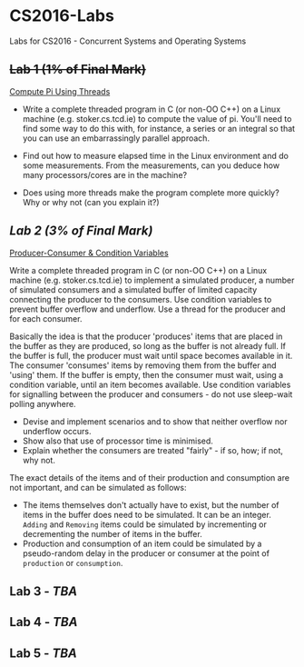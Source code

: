 # CS2016-Labs
Labs for CS2016 - Concurrent Systems and Operating Systems

## ~~Lab 1 (1% of Final Mark)~~
[Compute Pi Using Threads](https://www.scss.tcd.ie/CourseModules/CS2016/Assets/Practicals/p1/practical.pdf)

+ Write a complete threaded program in C (or non-OO C++) on a Linux
machine (e.g. stoker.cs.tcd.ie) to compute the value of pi. You'll need to find some way
to do this with, for instance, a series or an integral so that you can use an embarrassingly
parallel approach.

+ Find out how to measure elapsed time in the Linux environment and do some measurements. From the measurements, can you deduce how many processors/cores are in the
machine?

+ Does using more threads make the program complete more quickly? Why or why not (can you explain it?)

## _Lab 2 (3% of Final Mark)_ 
[Producer-Consumer & Condition Variables](https://www.scss.tcd.ie/CourseModules/CS2016/Assets/Practicals/p2/practical.pdf)


Write a complete threaded program in C (or non-OO C++) on a Linux machine (e.g. stoker.cs.tcd.ie) 
to implement a simulated producer, a number of simulated consumers and 
a simulated buffer of limited capacity connecting the producer to the consumers.
Use condition variables to prevent buffer overflow and underflow. Use a thread for the
producer and for each consumer.

Basically the idea is that the producer 'produces' items that are placed in the buffer as
they are produced, so long as the buffer is not already full. If the buffer is full, the producer
must wait until space becomes available in it. The consumer 'consumes' items by removing
them from the buffer and 'using' them. If the buffer is empty, then the consumer must wait,
using a condition variable, until an item becomes available.
Use condition variables for signalling between the producer and consumers - do not use
sleep-wait polling anywhere.

+ Devise and implement scenarios and to show that neither overflow nor underflow occurs.
+ Show also that use of processor time is minimised.
+ Explain whether the consumers are treated "fairly" - if so, how; if not, why not.

The exact details of the items and of their production and consumption are not important,
and can be simulated as follows:

+ The items themselves don't actually have to exist, but the number
of items in the buffer does need to be simulated. It can be an integer. `Adding` and `Removing` items
could be simulated by incrementing or decrementing the number of items in the buffer.
+ Production and consumption of an item could be simulated by a pseudo-random delay
in the producer or consumer at the point of `production` or `consumption`.

## Lab 3 - _TBA_

## Lab 4 - _TBA_

## Lab 5 - _TBA_

